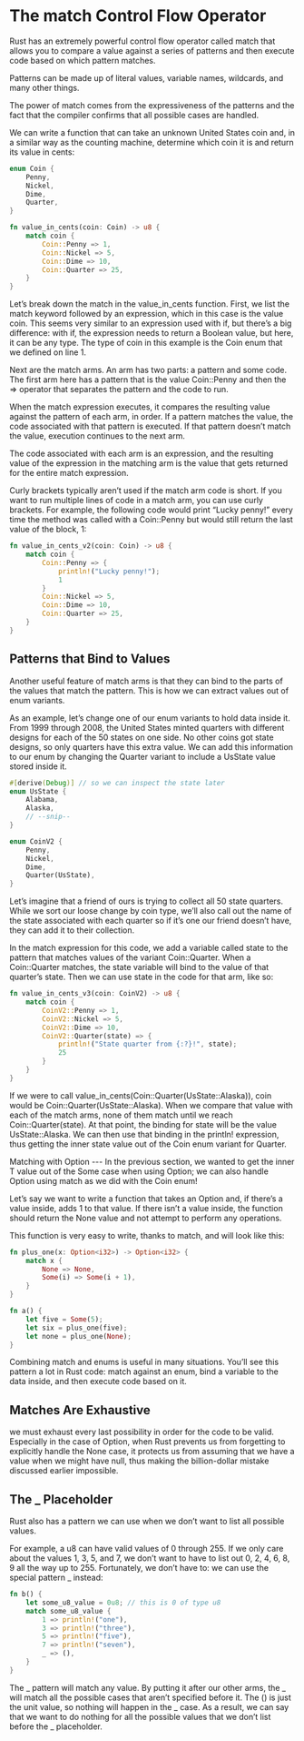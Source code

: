 # The match Control Flow Operator

Rust has an extremely powerful control flow operator called match that allows you to compare a value
against a series of patterns and then execute code based on which pattern matches.

Patterns can be made up of literal values, variable names, wildcards, and many other things.

The power of match comes from the expressiveness of the patterns and the fact that the compiler
confirms that all possible cases are handled.

We can write a function that can take an unknown United States coin and,
in a similar way as the counting machine, determine which coin it is and return its value in cents:

```rust
enum Coin {
    Penny,
    Nickel,
    Dime,
    Quarter,
}

fn value_in_cents(coin: Coin) -> u8 {
    match coin {
        Coin::Penny => 1,
        Coin::Nickel => 5,
        Coin::Dime => 10,
        Coin::Quarter => 25,
    }
}
````

Let’s break down the match in the value_in_cents function.
First, we list the match keyword followed by an expression, which in this case is the value coin.
This seems very similar to an expression used with if, but there’s a big difference:
with if, the expression needs to return a Boolean value, but here, it can be any type.
The type of coin in this example is the Coin enum that we defined on line 1.

Next are the match arms. An arm has two parts: a pattern and some code.
The first arm here has a pattern that is the value Coin::Penny and then the => operator that separates
the pattern and the code to run.

When the match expression executes, it compares the resulting value against the pattern of each arm, in order.
If a pattern matches the value, the code associated with that pattern is executed.
If that pattern doesn’t match the value, execution continues to the next arm.

The code associated with each arm is an expression, and the resulting value of the expression in the
matching arm is the value that gets returned for the entire match expression.

Curly brackets typically aren’t used if the match arm code is short.
If you want to run multiple lines of code in a match arm, you can use curly brackets.
For example, the following code would print “Lucky penny!” every time the method was called with a Coin::Penny
but would still return the last value of the block, 1:
````rust
fn value_in_cents_v2(coin: Coin) -> u8 {
    match coin {
        Coin::Penny => {
            println!("Lucky penny!");
            1
        }
        Coin::Nickel => 5,
        Coin::Dime => 10,
        Coin::Quarter => 25,
    }
}
````

## Patterns that Bind to Values

Another useful feature of match arms is that they can bind to the parts of the values that match the pattern.
This is how we can extract values out of enum variants.

As an example, let’s change one of our enum variants to hold data inside it.
From 1999 through 2008, the United States minted quarters with different designs for each of the 50 states on one side.
No other coins got state designs, so only quarters have this extra value.
We can add this information to our enum by changing the Quarter variant to include a UsState value stored inside it.
````rust
#[derive(Debug)] // so we can inspect the state later
enum UsState {
    Alabama,
    Alaska,
    // --snip--
}

enum CoinV2 {
    Penny,
    Nickel,
    Dime,
    Quarter(UsState),
}
````

Let’s imagine that a friend of ours is trying to collect all 50 state quarters.
While we sort our loose change by coin type, we’ll also call out the name of the state associated with each quarter
so if it’s one our friend doesn’t have, they can add it to their collection.

In the match expression for this code, we add a variable called state to the pattern that matches values of
the variant Coin::Quarter. When a Coin::Quarter matches, the state variable will bind to the value of that quarter’s state.
Then we can use state in the code for that arm, like so:
````rust
fn value_in_cents_v3(coin: CoinV2) -> u8 {
    match coin {
        CoinV2::Penny => 1,
        CoinV2::Nickel => 5,
        CoinV2::Dime => 10,
        CoinV2::Quarter(state) => {
            println!("State quarter from {:?}!", state);
            25
        }
    }
}
````


If we were to call value_in_cents(Coin::Quarter(UsState::Alaska)), coin would be Coin::Quarter(UsState::Alaska).
When we compare that value with each of the match arms, none of them match until we reach Coin::Quarter(state).
At that point, the binding for state will be the value UsState::Alaska.
We can then use that binding in the println! expression, thus getting the inner state value out of the Coin enum variant for Quarter.

Matching with Option<T> ---
In the previous section, we wanted to get the inner T value out of the Some case when using Option<T>;
we can also handle Option<T> using match as we did with the Coin enum!

Let’s say we want to write a function that takes an Option<i32> and, if there’s a value inside, adds 1 to that value.
If there isn’t a value inside, the function should return the None value and not attempt to perform any operations.

This function is very easy to write, thanks to match, and will look like this:
````rust
fn plus_one(x: Option<i32>) -> Option<i32> {
    match x {
        None => None,
        Some(i) => Some(i + 1),
    }
}

fn a() {
    let five = Some(5);
    let six = plus_one(five);
    let none = plus_one(None);
}
````

Combining match and enums is useful in many situations. You’ll see this pattern a lot in Rust code:
match against an enum, bind a variable to the data inside, and then execute code based on it.

## Matches Are Exhaustive

we must exhaust every last possibility in order for the code to be valid.
Especially in the case of Option<T>, when Rust prevents us from forgetting to explicitly handle the None case,
it protects us from assuming that we have a value when we might have null,
thus making the billion-dollar mistake discussed earlier impossible.

## The _ Placeholder
Rust also has a pattern we can use when we don’t want to list all possible values.

For example, a u8 can have valid values of 0 through 255.
If we only care about the values 1, 3, 5, and 7, we don’t want to have to list out 0, 2, 4, 6, 8, 9 all the way up to 255.
Fortunately, we don’t have to: we can use the special pattern _ instead:
````rust
fn b() {
    let some_u8_value = 0u8; // this is 0 of type u8
    match some_u8_value {
        1 => println!("one"),
        3 => println!("three"),
        5 => println!("five"),
        7 => println!("seven"),
        _ => (),
    }
}
````

The _ pattern will match any value. By putting it after our other arms, the _ will match all the possible cases that aren’t
specified before it. The () is just the unit value, so nothing will happen in the _ case.
As a result, we can say that we want to do nothing for all the possible values that we don’t list before the _ placeholder.

